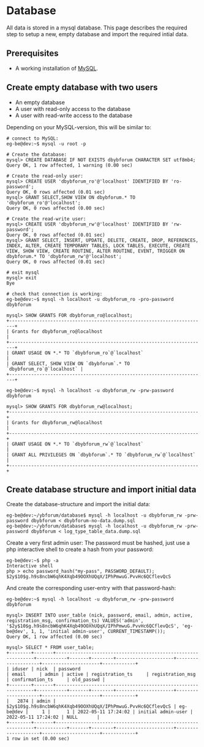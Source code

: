# Database
All data is stored in a mysql database. This page describes the required step to setup a new, empty database and import the required intial data.

## Prerequisites
- A working installation of [MySQL](https://www.mysql.com).

## Create empty database with two users
- An empty database
- A user with read-only access to the database
- A user with read-write access to the database

Depending on your MySQL-version, this will be similar to:
```
# connect to MySQL:
eg-be@dev:~$ mysql -u root -p

# Create the database:
mysql> CREATE DATABASE IF NOT EXISTS dbybforum CHARACTER SET utf8mb4;
Query OK, 1 row affected, 1 warning (0.00 sec)

# Create the read-only user:
mysql> CREATE USER 'dbybforum_ro'@'localhost' IDENTIFIED BY 'ro-password';
Query OK, 0 rows affected (0.01 sec)
mysql> GRANT SELECT,SHOW VIEW ON dbybforum.* TO 'dbybforum_ro'@'localhost';
Query OK, 0 rows affected (0.00 sec)

# Create the read-write user:
mysql> CREATE USER 'dbybforum_rw'@'localhost' IDENTIFIED BY 'rw-password';
Query OK, 0 rows affected (0.01 sec)
mysql> GRANT SELECT, INSERT, UPDATE, DELETE, CREATE, DROP, REFERENCES, INDEX, ALTER, CREATE TEMPORARY TABLES, LOCK TABLES, EXECUTE, CREATE VIEW, SHOW VIEW, CREATE ROUTINE, ALTER ROUTINE, EVENT, TRIGGER ON dbybforum.* TO 'dbybforum_rw'@'localhost';
Query OK, 0 rows affected (0.01 sec)

# exit mysql
mysql> exit
Bye

# check that connection is working:
eg-be@dev:~$ mysql -h localhost -u dbybforum_ro -pro-password dbybforum

mysql> SHOW GRANTS FOR dbybforum_ro@localhost;
+------------------------------------------------------------------------+
| Grants for dbybforum_ro@localhost                                      |
+------------------------------------------------------------------------+
| GRANT USAGE ON *.* TO `dbybforum_ro`@`localhost`                       |
| GRANT SELECT, SHOW VIEW ON `dbybforum`.* TO `dbybforum_ro`@`localhost` |
+------------------------------------------------------------------------+

eg-be@dev:~$ mysql -h localhost -u dbybforum_rw -prw-password dbybforum

mysql> SHOW GRANTS FOR dbybforum_rw@localhost;
+---------------------------------------------------------------------+
| Grants for dbybforum_rw@localhost                                   |
+---------------------------------------------------------------------+
| GRANT USAGE ON *.* TO `dbybforum_rw`@`localhost`                    |
| GRANT ALL PRIVILEGES ON `dbybforum`.* TO `dbybforum_rw`@`localhost` |
+---------------------------------------------------------------------+
```

## Create database structure and import initial data
Create the database-structure and import the initial data:
```
eg-be@dev:~/ybforum/database$ mysql -h localhost -u dbybforum_rw -prw-password dbybforum < dbybforum-no-data.dump.sql 
eg-be@dev:~/ybforum/database$ mysql -h localhost -u dbybforum_rw -prw-password dbybforum < log_type_table_data.dump.sql 
```

Create a very first admin user:
The password must be hashed, just use a php interactive shell to create a hash from your password:
```
eg-be@dev:~$ php -a
Interactive shell
php > echo password_hash("my-pass", PASSWORD_DEFAULT);
$2y$10$g.h9s8ncbW6qhK4Xqb49OOXhUQqX/IPhPmwuG.PvvHc6QCflevQcS
```
And create the corresponding user-entry with that password-hash:
```
eg-be@dev:~$ mysql -h localhost -u dbybforum_rw -prw-password dbybforum

mysql> INSERT INTO user_table (nick, password, email, admin, active, registration_msg, confirmation_ts) VALUES('admin', '$2y$10$g.h9s8ncbW6qhK4Xqb49OOXhUQqX/IPhPmwuG.PvvHc6QCflevQcS', 'eg-be@dev', 1, 1, 'initial admin-user', CURRENT_TIMESTAMP());
Query OK, 1 row affected (0.00 sec)

mysql> SELECT * FROM user_table;
+--------+-------+--------------------------------------------------------------+-----------+-------+--------+---------------------+--------------------+---------------------+------------+
| iduser | nick  | password                                                     | email     | admin | active | registration_ts     | registration_msg   | confirmation_ts     | old_passwd |
+--------+-------+--------------------------------------------------------------+-----------+-------+--------+---------------------+--------------------+---------------------+------------+
|   2874 | admin | $2y$10$g.h9s8ncbW6qhK4Xqb49OOXhUQqX/IPhPmwuG.PvvHc6QCflevQcS | eg-be@dev |     1 |      1 | 2022-05-11 17:24:02 | initial admin-user | 2022-05-11 17:24:02 | NULL       |
+--------+-------+--------------------------------------------------------------+-----------+-------+--------+---------------------+--------------------+---------------------+------------+
1 row in set (0.00 sec)
```

